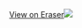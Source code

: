 [View on Eraser![](https://app.eraser.io/workspace/T51S7G0KEsCCoHK0yg0p/preview)](https://app.eraser.io/workspace/T51S7G0KEsCCoHK0yg0p)